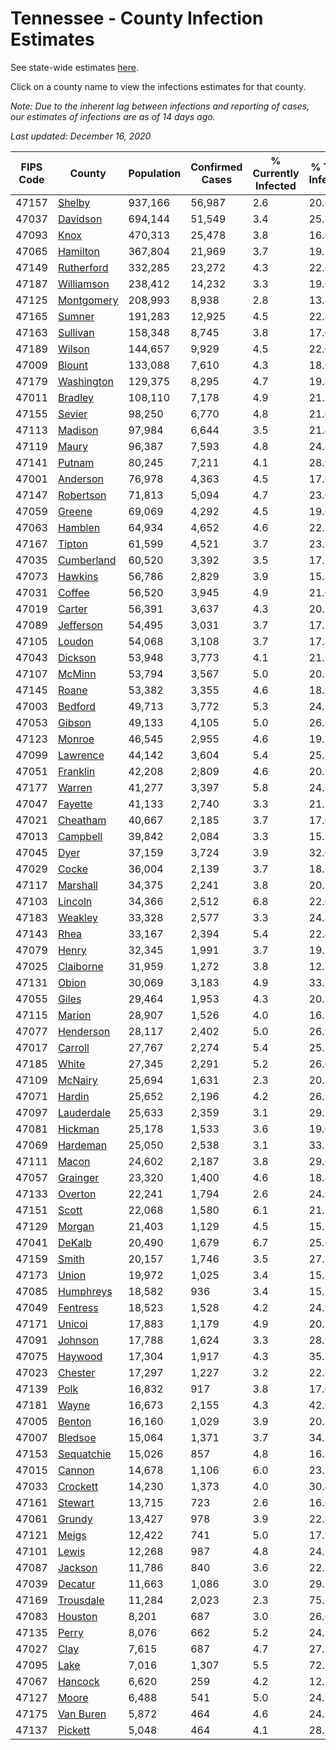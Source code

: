# Tennessee - County Infection Estimates

See state-wide estimates [here](/infections/us-tn).

Click on a county name to view the infections estimates for that county.

*Note: Due to the inherent lag between infections and reporting of cases, our estimates of infections are as of 14 days ago.*

*Last updated: December 16, 2020*

|   FIPS Code |                   County |   Population |   Confirmed Cases |   % Currently Infected |   % Total Infected |
|-------------|--------------------------|--------------|-------------------|------------------------|--------------------|
|       47157 |         [Shelby](shelby) |      937,166 |            56,987 |                    2.6 |               20.6 |
|       47037 |     [Davidson](davidson) |      694,144 |            51,549 |                    3.4 |               25.3 |
|       47093 |             [Knox](knox) |      470,313 |            25,478 |                    3.8 |               16.9 |
|       47065 |     [Hamilton](hamilton) |      367,804 |            21,969 |                    3.7 |               19.1 |
|       47149 | [Rutherford](rutherford) |      332,285 |            23,272 |                    4.3 |               22.6 |
|       47187 | [Williamson](williamson) |      238,412 |            14,232 |                    3.3 |               19.6 |
|       47125 | [Montgomery](montgomery) |      208,993 |             8,938 |                    2.8 |               13.4 |
|       47165 |         [Sumner](sumner) |      191,283 |            12,925 |                    4.5 |               22.4 |
|       47163 |     [Sullivan](sullivan) |      158,348 |             8,745 |                    3.8 |               17.0 |
|       47189 |         [Wilson](wilson) |      144,657 |             9,929 |                    4.5 |               22.0 |
|       47009 |         [Blount](blount) |      133,088 |             7,610 |                    4.3 |               18.0 |
|       47179 | [Washington](washington) |      129,375 |             8,295 |                    4.7 |               19.8 |
|       47011 |       [Bradley](bradley) |      108,110 |             7,178 |                    4.9 |               21.1 |
|       47155 |         [Sevier](sevier) |       98,250 |             6,770 |                    4.8 |               21.6 |
|       47113 |       [Madison](madison) |       97,984 |             6,644 |                    3.5 |               21.4 |
|       47119 |           [Maury](maury) |       96,387 |             7,593 |                    4.8 |               24.8 |
|       47141 |         [Putnam](putnam) |       80,245 |             7,211 |                    4.1 |               28.9 |
|       47001 |     [Anderson](anderson) |       76,978 |             4,363 |                    4.5 |               17.0 |
|       47147 |   [Robertson](robertson) |       71,813 |             5,094 |                    4.7 |               23.0 |
|       47059 |         [Greene](greene) |       69,069 |             4,292 |                    4.5 |               19.0 |
|       47063 |       [Hamblen](hamblen) |       64,934 |             4,652 |                    4.6 |               22.7 |
|       47167 |         [Tipton](tipton) |       61,599 |             4,521 |                    3.7 |               23.9 |
|       47035 | [Cumberland](cumberland) |       60,520 |             3,392 |                    3.5 |               17.5 |
|       47073 |       [Hawkins](hawkins) |       56,786 |             2,829 |                    3.9 |               15.1 |
|       47031 |         [Coffee](coffee) |       56,520 |             3,945 |                    4.9 |               21.0 |
|       47019 |         [Carter](carter) |       56,391 |             3,637 |                    4.3 |               20.1 |
|       47089 |   [Jefferson](jefferson) |       54,495 |             3,031 |                    3.7 |               17.5 |
|       47105 |         [Loudon](loudon) |       54,068 |             3,108 |                    3.7 |               17.8 |
|       47043 |       [Dickson](dickson) |       53,948 |             3,773 |                    4.1 |               21.9 |
|       47107 |         [McMinn](mcminn) |       53,794 |             3,567 |                    5.0 |               20.5 |
|       47145 |           [Roane](roane) |       53,382 |             3,355 |                    4.6 |               18.9 |
|       47003 |       [Bedford](bedford) |       49,713 |             3,772 |                    5.3 |               24.2 |
|       47053 |         [Gibson](gibson) |       49,133 |             4,105 |                    5.0 |               26.4 |
|       47123 |         [Monroe](monroe) |       46,545 |             2,955 |                    4.6 |               19.7 |
|       47099 |     [Lawrence](lawrence) |       44,142 |             3,604 |                    5.4 |               25.2 |
|       47051 |     [Franklin](franklin) |       42,208 |             2,809 |                    4.6 |               20.7 |
|       47177 |         [Warren](warren) |       41,277 |             3,397 |                    5.8 |               24.6 |
|       47047 |       [Fayette](fayette) |       41,133 |             2,740 |                    3.3 |               21.7 |
|       47021 |     [Cheatham](cheatham) |       40,667 |             2,185 |                    3.7 |               17.0 |
|       47013 |     [Campbell](campbell) |       39,842 |             2,084 |                    3.3 |               15.9 |
|       47045 |             [Dyer](dyer) |       37,159 |             3,724 |                    3.9 |               32.0 |
|       47029 |           [Cocke](cocke) |       36,004 |             2,139 |                    3.7 |               18.7 |
|       47117 |     [Marshall](marshall) |       34,375 |             2,241 |                    3.8 |               20.3 |
|       47103 |       [Lincoln](lincoln) |       34,366 |             2,512 |                    6.8 |               22.0 |
|       47183 |       [Weakley](weakley) |       33,328 |             2,577 |                    3.3 |               24.4 |
|       47143 |             [Rhea](rhea) |       33,167 |             2,394 |                    5.4 |               22.4 |
|       47079 |           [Henry](henry) |       32,345 |             1,991 |                    3.7 |               19.2 |
|       47025 |   [Claiborne](claiborne) |       31,959 |             1,272 |                    3.8 |               12.5 |
|       47131 |           [Obion](obion) |       30,069 |             3,183 |                    4.9 |               33.5 |
|       47055 |           [Giles](giles) |       29,464 |             1,953 |                    4.3 |               20.5 |
|       47115 |         [Marion](marion) |       28,907 |             1,526 |                    4.0 |               16.5 |
|       47077 |   [Henderson](henderson) |       28,117 |             2,402 |                    5.0 |               26.9 |
|       47017 |       [Carroll](carroll) |       27,767 |             2,274 |                    5.4 |               25.8 |
|       47185 |           [White](white) |       27,345 |             2,291 |                    5.2 |               26.0 |
|       47109 |       [McNairy](mcnairy) |       25,694 |             1,631 |                    2.3 |               20.3 |
|       47071 |         [Hardin](hardin) |       25,652 |             2,196 |                    4.2 |               26.9 |
|       47097 | [Lauderdale](lauderdale) |       25,633 |             2,359 |                    3.1 |               29.5 |
|       47081 |       [Hickman](hickman) |       25,178 |             1,533 |                    3.6 |               19.0 |
|       47069 |     [Hardeman](hardeman) |       25,050 |             2,538 |                    3.1 |               33.7 |
|       47111 |           [Macon](macon) |       24,602 |             2,187 |                    3.8 |               29.6 |
|       47057 |     [Grainger](grainger) |       23,320 |             1,400 |                    4.6 |               18.4 |
|       47133 |       [Overton](overton) |       22,241 |             1,794 |                    2.6 |               24.9 |
|       47151 |           [Scott](scott) |       22,068 |             1,580 |                    6.1 |               21.7 |
|       47129 |         [Morgan](morgan) |       21,403 |             1,129 |                    4.5 |               15.5 |
|       47041 |         [DeKalb](dekalb) |       20,490 |             1,679 |                    6.7 |               25.6 |
|       47159 |           [Smith](smith) |       20,157 |             1,746 |                    3.5 |               27.3 |
|       47173 |           [Union](union) |       19,972 |             1,025 |                    3.4 |               15.1 |
|       47085 |   [Humphreys](humphreys) |       18,582 |               936 |                    3.4 |               15.7 |
|       47049 |     [Fentress](fentress) |       18,523 |             1,528 |                    4.2 |               24.9 |
|       47171 |         [Unicoi](unicoi) |       17,883 |             1,179 |                    4.9 |               20.5 |
|       47091 |       [Johnson](johnson) |       17,788 |             1,624 |                    3.3 |               28.9 |
|       47075 |       [Haywood](haywood) |       17,304 |             1,917 |                    4.3 |               35.7 |
|       47023 |       [Chester](chester) |       17,297 |             1,227 |                    3.2 |               22.8 |
|       47139 |             [Polk](polk) |       16,832 |               917 |                    3.8 |               17.0 |
|       47181 |           [Wayne](wayne) |       16,673 |             2,155 |                    4.3 |               42.0 |
|       47005 |         [Benton](benton) |       16,160 |             1,029 |                    3.9 |               20.3 |
|       47007 |       [Bledsoe](bledsoe) |       15,064 |             1,371 |                    3.7 |               34.5 |
|       47153 | [Sequatchie](sequatchie) |       15,026 |               857 |                    4.8 |               16.3 |
|       47015 |         [Cannon](cannon) |       14,678 |             1,106 |                    6.0 |               23.1 |
|       47033 |     [Crockett](crockett) |       14,230 |             1,373 |                    4.0 |               30.4 |
|       47161 |       [Stewart](stewart) |       13,715 |               723 |                    2.6 |               16.6 |
|       47061 |         [Grundy](grundy) |       13,427 |               978 |                    3.9 |               22.7 |
|       47121 |           [Meigs](meigs) |       12,422 |               741 |                    5.0 |               17.9 |
|       47101 |           [Lewis](lewis) |       12,268 |               987 |                    4.8 |               24.5 |
|       47087 |       [Jackson](jackson) |       11,786 |               840 |                    3.6 |               22.7 |
|       47039 |       [Decatur](decatur) |       11,663 |             1,086 |                    3.0 |               29.5 |
|       47169 |   [Trousdale](trousdale) |       11,284 |             2,023 |                    2.3 |               75.1 |
|       47083 |       [Houston](houston) |        8,201 |               687 |                    3.0 |               26.0 |
|       47135 |           [Perry](perry) |        8,076 |               662 |                    5.2 |               24.9 |
|       47027 |             [Clay](clay) |        7,615 |               687 |                    4.7 |               27.8 |
|       47095 |             [Lake](lake) |        7,016 |             1,307 |                    5.5 |               72.1 |
|       47067 |       [Hancock](hancock) |        6,620 |               259 |                    4.2 |               12.7 |
|       47127 |           [Moore](moore) |        6,488 |               541 |                    5.0 |               24.5 |
|       47175 |   [Van Buren](van-buren) |        5,872 |               464 |                    4.6 |               24.5 |
|       47137 |       [Pickett](pickett) |        5,048 |               464 |                    4.1 |               28.3 |